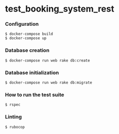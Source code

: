 # test_booking_system_rest

### Configuration

    $ docker-compose build
    $ docker-compose up

### Database creation

    $ docker-compose run web rake db:create

### Database initialization

    $ docker-compose run web rake db:migrate

### How to run the test suite

    $ rspec

### Linting

    $ rubocop

